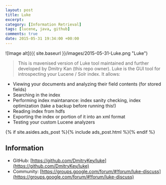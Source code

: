 ```yaml
---
layout: post
title: Luke
excerpt:
category: [Information Retrieval]
tags: [lucene, java, github]
comments: true
date: 2015-05-31 19:34:00 +00:00
---
```


![Image alt]({{ site.baseurl }}/images/2015-05-31-Luke.png "Luke")

>This is mavenised version of Luke tool maintained and further developed by Dmitry Kan (this repo owner).
Luke is the GUI tool for introspecting your Lucene / Solr index. It allows:

<!-- more -->

- Viewing your documents and analyzing their field contents (for stored fields)
- Searching in the index
- Performing index maintanance: index sanity checking, index optimization (take a backup before running this!)
- Reading index from hdfs
- Exporting the index or portion of it into an xml format
- Testing your custom Lucene analyzers

{% if site.asides.ads_post    %}{% include ads_post.html      %}{% endif %}

## Information

- GitHub: [https://github.com/DmitryKey/luke](https://github.com/DmitryKey/luke)
- Community: [https://groups.google.com/forum/#!forum/luke-discuss](https://groups.google.com/forum/#!forum/luke-discuss)
